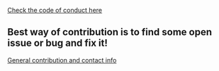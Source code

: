 [Check the code of conduct here](/CODE_OF_CONDUCT.md)
## Best way of contribution is to find some open issue or bug and fix it!
[General contribution and contact info](http://www.basicairdata.eu/join/)
